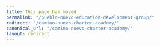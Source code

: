 ```yaml
---
title: This page has moved
permalink: "/pueblo-nuevo-education-development-group/"
redirect: "/camino-nuevo-charter-academy/"
canonical_url: "/camino-nuevo-charter-academy/"
layout: redirect
---
```

